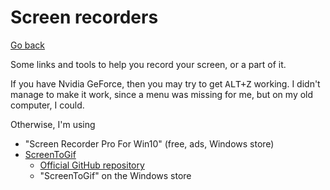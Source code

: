 # Screen recorders

[Go back](..)

Some links and tools to help you record your screen, or a part of it.

If you have Nvidia GeForce, then you may try to get <kbd>ALT+Z</kbd> working. I didn't manage to make it work, since a menu was missing for me, but on my old computer, I could.

Otherwise, I'm using

* "Screen Recorder Pro For Win10" (free, ads, Windows store)
* [ScreenToGif](https://www.screentogif.com/)
  * [Official GitHub repository](https://github.com/NickeManarin/ScreenToGif)
  * "ScreenToGif" on the Windows store